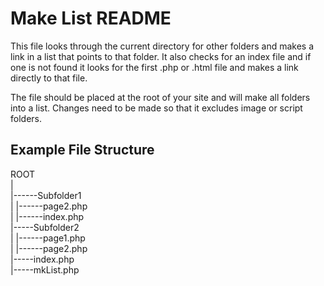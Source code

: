 # Make List README
This file looks through the current directory for other folders and makes a link in a list that points to that folder.
It also checks for an index file and if one is not found it looks for the first .php or .html file and makes a link directly to that file.

The file should be placed at the root of your site and will make all folders into a list. Changes need to be made so that it excludes image or script folders.

## Example File Structure
ROOT  
|  
|------Subfolder1  
|       |------page2.php  
|       |------index.php  
|-----Subfolder2  
|       |------page1.php  
|       |------page2.php  
|-----index.php  
|-----mkList.php  